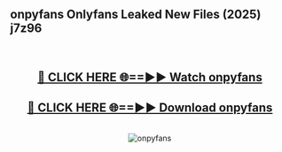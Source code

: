<h2>onpyfans Onlyfans Leaked New Files (2025) j7z96</h2>
<br>
<div align="center">
<h2><a href="https://mediafiles.top/onpyfans&ref=git" rel="nofollow">🔴 CLICK HERE 🌐==►► Watch onpyfans</a></h2>
<h2><a href="https://mediafiles.top/onpyfans&ref=git" rel="nofollow">🔴 CLICK HERE 🌐==►► Download onpyfans</a></h2>
<br>
<a href="https://mediafiles.top/onpyfans&ref=git" rel="nofollow" data-target="animated-image.originalLink"><img src="https://i.ibb.co.com/xMMVF88/686577567.gif" alt="onpyfans" style="max-width: 100%; display: inline-block;" data-target="animated-image.originalImage"></a>
</div>
<br>
<br>